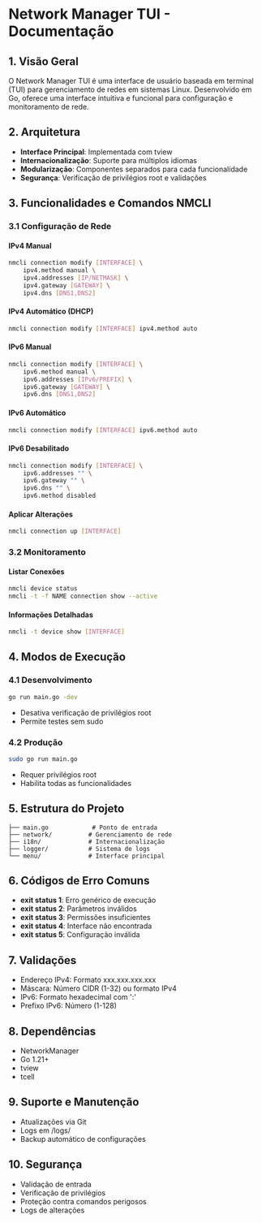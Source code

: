 
# Network Manager TUI - Documentação

## 1. Visão Geral
O Network Manager TUI é uma interface de usuário baseada em terminal (TUI) para gerenciamento de redes em sistemas Linux. Desenvolvido em Go, oferece uma interface intuitiva e funcional para configuração e monitoramento de rede.

## 2. Arquitetura
- **Interface Principal**: Implementada com tview
- **Internacionalização**: Suporte para múltiplos idiomas
- **Modularização**: Componentes separados para cada funcionalidade
- **Segurança**: Verificação de privilégios root e validações

## 3. Funcionalidades e Comandos NMCLI

### 3.1 Configuração de Rede
#### IPv4 Manual
```bash
nmcli connection modify [INTERFACE] \
    ipv4.method manual \
    ipv4.addresses [IP/NETMASK] \
    ipv4.gateway [GATEWAY] \
    ipv4.dns [DNS1,DNS2]
```

#### IPv4 Automático (DHCP)
```bash
nmcli connection modify [INTERFACE] ipv4.method auto
```

#### IPv6 Manual
```bash
nmcli connection modify [INTERFACE] \
    ipv6.method manual \
    ipv6.addresses [IPv6/PREFIX] \
    ipv6.gateway [GATEWAY] \
    ipv6.dns [DNS1,DNS2]
```

#### IPv6 Automático
```bash
nmcli connection modify [INTERFACE] ipv6.method auto
```

#### IPv6 Desabilitado
```bash
nmcli connection modify [INTERFACE] \
    ipv6.addresses "" \
    ipv6.gateway "" \
    ipv6.dns "" \
    ipv6.method disabled
```

#### Aplicar Alterações
```bash
nmcli connection up [INTERFACE]
```

### 3.2 Monitoramento
#### Listar Conexões
```bash
nmcli device status
nmcli -t -f NAME connection show --active
```

#### Informações Detalhadas
```bash
nmcli -t device show [INTERFACE]
```

## 4. Modos de Execução
### 4.1 Desenvolvimento
```bash
go run main.go -dev
```
- Desativa verificação de privilégios root
- Permite testes sem sudo

### 4.2 Produção
```bash
sudo go run main.go
```
- Requer privilégios root
- Habilita todas as funcionalidades

## 5. Estrutura do Projeto
```
├── main.go            # Ponto de entrada
├── network/          # Gerenciamento de rede
├── i18n/             # Internacionalização
├── logger/           # Sistema de logs
└── menu/             # Interface principal
```

## 6. Códigos de Erro Comuns
- **exit status 1**: Erro genérico de execução
- **exit status 2**: Parâmetros inválidos
- **exit status 3**: Permissões insuficientes
- **exit status 4**: Interface não encontrada
- **exit status 5**: Configuração inválida

## 7. Validações
- Endereço IPv4: Formato xxx.xxx.xxx.xxx
- Máscara: Número CIDR (1-32) ou formato IPv4
- IPv6: Formato hexadecimal com ':'
- Prefixo IPv6: Número (1-128)

## 8. Dependências
- NetworkManager
- Go 1.21+
- tview
- tcell

## 9. Suporte e Manutenção
- Atualizações via Git
- Logs em /logs/
- Backup automático de configurações

## 10. Segurança
- Validação de entrada
- Verificação de privilégios
- Proteção contra comandos perigosos
- Logs de alterações
